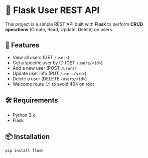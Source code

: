 # 🧪 Flask User REST API

This project is a simple REST API built with **Flask** to perform **CRUD operations** (Create, Read, Update, Delete) on users.

## 🚀 Features

- View all users (GET `/users`)
- Get a specific user by ID (GET `/users/<id>`)
- Add a new user (POST `/users`)
- Update user info (PUT `/users/<id>`)
- Delete a user (DELETE `/users/<id>`)
- Welcome route (`/`) to avoid 404 on root

## 🛠️ Requirements

- Python 3.x
- Flask

## 📦 Installation

```bash
pip install flask
